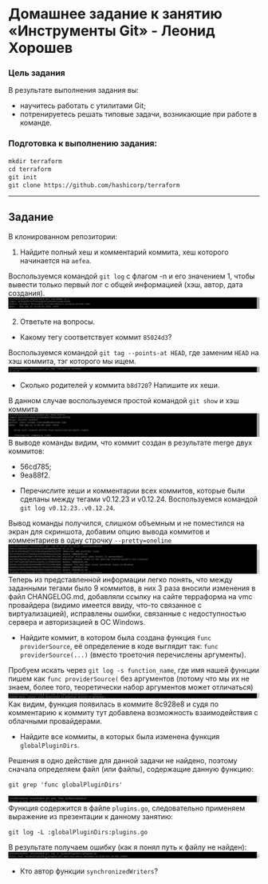 # Домашнее задание к занятию «Инструменты Git» - Леонид Хорошев

### Цель задания

В результате выполнения задания вы:

* научитесь работать с утилитами Git;
* потренируетесь решать типовые задачи, возникающие при работе в команде. 

### Подготовка к выполнению задания:

```
mkdir terraform
cd terraform
git init
git clone https://github.com/hashicorp/terraform
```


------

## Задание

В клонированном репозитории:

1. Найдите полный хеш и комментарий коммита, хеш которого начинается на `aefea`.

Воспользуемся командой `git log` с флагом -n и его значением 1, чтобы вывести только первый лог с общей информацией (хэш, автор, дата создания).
![Alt text](https://github.com/LeonidKhoroshev/sysadm-homeworks/blob/devsys10/02-git-04-tools/tool/git1.png)


2. Ответьте на вопросы.

* Какому тегу соответствует коммит `85024d3`?

Воспользуемся командой `git tag --points-at HEAD`, где заменим `HEAD` на хэш коммита, тэг которого мы ищем.
![Alt text](https://github.com/LeonidKhoroshev/sysadm-homeworks/blob/devsys10/02-git-04-tools/tool/git2.png)

* Сколько родителей у коммита `b8d720`? Напишите их хеши.

В данном случае воспользуемся простой командой `git show` и хэш коммита
![Alt text](https://github.com/LeonidKhoroshev/sysadm-homeworks/blob/devsys10/02-git-04-tools/tool/git3.png)
В выводе команды видим, что коммит создан в результате merge двух коммитов:
- 56cd785;
- 9ea88f2.

* Перечислите хеши и комментарии всех коммитов, которые были сделаны между тегами  v0.12.23 и v0.12.24.
Воспользуемся командой `git log v0.12.23..v0.12.24`.

Вывод команды получился, слишком объемным и не поместился на экран для скриншота, добавим опцию вывода коммитов и комментариев в одну строчку `--pretty=oneline`
![Alt text](https://github.com/LeonidKhoroshev/sysadm-homeworks/blob/devsys10/02-git-04-tools/tool/git4.png)
Теперь из представленной информации легко понять, что между заданными тегами было 9 коммитов, в них 3 раза вносили изменения в файл CHANGELOG.md, добавляли ссылку на сайте терраформа на vmc провайдера (видимо имеется ввиду, что-то связанное с виртуализацией), исправлены ошибки, связанные с недоступностью сервера и авторизацией в OC Windows.

* Найдите коммит, в котором была создана функция `func providerSource`, её определение в коде выглядит так: `func providerSource(...)` (вместо троеточия перечислены аргументы).

Пробуем искать через `git log -s function_name`, где имя нашей функции пишем как `func providerSource(` без аргументов (потому что мы их не знаем, более того, теоретически набор аргументов может отличаться)
![Alt text](https://github.com/LeonidKhoroshev/sysadm-homeworks/blob/devsys10/02-git-04-tools/tool/git5.png)
Как видим, функция появилась в коммите 8c928e8 и судя по комментарию к коммиту тут добавлена возможность взаимодействия с облачными провайдерами.

* Найдите все коммиты, в которых была изменена функция `globalPluginDirs`.

Решения в одно действие для данной задачи не найдено, поэтому сначала определяем файл (или файлы), содержащие данную функцию:
```
git grep 'func globalPluginDirs'
```
![Alt text](https://github.com/LeonidKhoroshev/sysadm-homeworks/blob/devsys10/02-git-04-tools/tool/git6.png)
Функция содержится в файле `plugins.go`, следовательно применяем выражение из презентации к данному занятию:
```
git log -L :globalPluginDirs:plugins.go
```
В результате получаем ошибку (как я понял путь к файлу не найден):
![Alt text](https://github.com/LeonidKhoroshev/sysadm-homeworks/blob/devsys10/02-git-04-tools/tool/git7.png)


* Кто автор функции `synchronizedWriters`?



